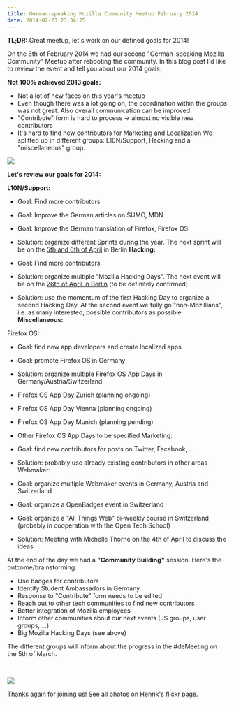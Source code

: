 ```yaml
---
title: German-speaking Mozilla Community Meetup February 2014
date: 2014-02-23 23:34:25
---
```


**TL;DR:** Great meetup, let's work on our defined goals for 2014!

On the 8th of February 2014 we had our second "German-speaking Mozilla Community" Meetup after rebooting the community. In this blog post I'd like to review the event and tell you about our 2014 goals.

**Not 100% achieved 2013 goals:**

*   Not a lot of new faces on this year's meetup
*   Even though there was a lot going on, the coordination within the groups was not great. Also overall communication can be improved.
*   "Contribute" form is hard to process -&gt; almost no visible new contributors
*   It's hard to find new contributors for Marketing and Localization
We splitted up in different groups: L10N/Support, Hacking and a "miscellaneous" group.

![](https://farm8.staticflickr.com/7337/12417462025_b9dba8c0c4.jpg)

**Let's review our goals for 2014:**

**L10N/Support:**

*   Goal: Find more contributors
*   Goal: Improve the German articles on SUMO, MDN
*   Goal: Improve the German translation of Firefox, Firefox OS
*   Solution: organize different Sprints during the year. The next sprint will be on the [5th and 6th of April](https://reps.mozilla.org/e/docsprint-berlin-april-2014/) in Berlin
**Hacking:**

*   Goal: Find more contributors
*   Solution: organize multiple "Mozilla Hacking Days". The next event will be on the [26th of April in Berlin](https://reps.mozilla.org/e/mozilla-hacking-day-germany/) (to be definitely confirmed)
*   Solution: use the momentum of the first Hacking Day to organize a second Hacking Day. At the second event we fully go "non-Mozillians", i.e. as many interested, possible contributors as possible
**Miscellaneous:**

Firefox OS:

*   Goal: find new app developers and create localized apps
*   Goal: promote Firefox OS in Germany
*   Solution: organize multiple Firefox OS App Days in Germany/Austria/Switzerland
*   Firefox OS App Day Zurich (planning ongoing)
*   Firefox OS App Day Vienna (planning ongoing)
*   Firefox OS App Day Munich (planning pending)
*   Other Firefox OS App Days to be specified
Marketing:

*   Goal: find new contributors for posts on Twitter, Facebook, ...
*   Solution: probably use already existing contributors in other areas
Webmaker:

*   Goal: organize multiple Webmaker events in Germany, Austria and Switzerland
*   Goal: organize a OpenBadges event in Switzerland
*   Goal: organize a "All Things Web" bi-weekly course in Switzerland (probably in cooperation with the Open Tech School)
*   Solution: Meeting with Michelle Thorne on the 4th of April to discuss the ideas
&nbsp;

At the end of the day we had a **"Community Building"** session. Here's the outcome/brainstorming:

*   Use badges for contributors
*   Identify Student Ambassadors in Germany
*   Response to "Contribute" form needs to be edited
*   Reach out to other tech communities to find new contributors
*   Better integration of Mozilla employees
*   Inform other communities about our next events (JS groups, user groups, ...)
*   Big Mozilla Hacking Days (see above)
&nbsp;

The different groups will inform about the progress in the #deMeeting on the 5th of March.

&nbsp;

![](https://farm6.staticflickr.com/5492/12417492125_fa4430da73_z.jpg)

Thanks again for joining us! See all photos on [Henrik's flickr page](https://secure.flickr.com/photos/henx/sets/72157640739919535/).
